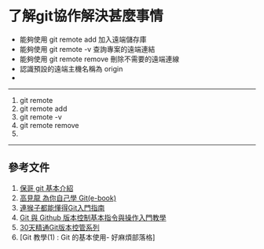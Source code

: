 # 了解git協作解決甚麼事情

- 能夠使用 git remote add 加入遠端儲存庫
- 能夠使用 git remote -v 查詢專案的遠端連結
- 能夠使用 git remote remove 刪除不需要的遠端連線
- 認識預設的遠端主機名稱為 origin
- 
---

1. git remote
2. git remote add <name> <url>
3. git remote -v
4. git remote remove <name>
5. 
---

## 參考文件

1. [保哥 git 基本介紹](https://www.facebook.com/will.fans/videos/1806894692673000/)
2. [高見龍 為你自己學 Git(e-book)](https://gitbook.tw/)
3. [連猴子都能懂得Git入門指南](https://backlog.com/git-tutorial/tw/)
4. [Git 與 Github 版本控制基本指令與操作入門教學](https://blog.techbridge.cc/2018/01/17/learning-programming-and-coding-with-python-git-and-github-tutorial/)
5. [30天精通Git版本控管系列](https://ithelp.ithome.com.tw/articles/10132053)
6. [Git 教學(1) : Git 的基本使用- 好麻煩部落格]